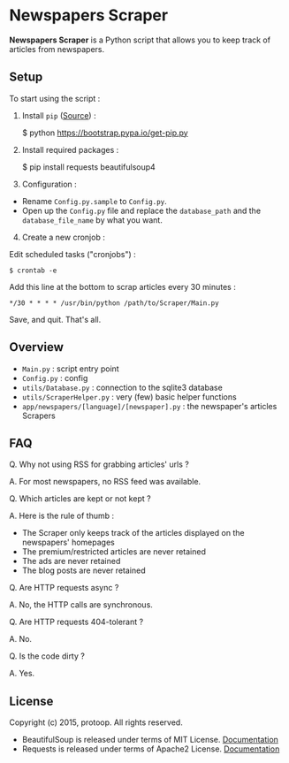 # Newspapers Scraper

**Newspapers Scraper** is a Python script that allows you to keep track of articles from newspapers.

## Setup

To start using the script :

1. Install `pip` ([Source](https://pip.pypa.io/en/latest/installing.html)) :

    $ python https://bootstrap.pypa.io/get-pip.py
    
2. Install required packages :

    $ pip install requests beautifulsoup4
    
3. Configuration :

* Rename `Config.py.sample` to `Config.py`.
* Open up the `Config.py` file and replace the `database_path` and the `database_file_name` by what you want.

4. Create a new cronjob :

Edit scheduled tasks ("cronjobs") :

    $ crontab -e

Add this line at the bottom to scrap articles every 30 minutes :

    */30 * * * * /usr/bin/python /path/to/Scraper/Main.py

Save, and quit. That's all.

## Overview

* `Main.py` : script entry point
* `Config.py` : config
* `utils/Database.py` : connection to the sqlite3 database
* `utils/ScraperHelper.py` : very (few) basic helper functions
* `app/newspapers/[language]/[newspaper].py` : the newspaper's articles Scrapers

## FAQ

Q. Why not using RSS for grabbing articles' urls ?

A. For most newspapers, no RSS feed was available.

Q. Which articles are kept or not kept ?

A. Here is the rule of thumb :

* The Scraper only keeps track of the articles displayed on the newspapers' homepages
* The premium/restricted articles are never retained
* The ads are never retained
* The blog posts are never retained

Q. Are HTTP requests async ?

A. No, the HTTP calls are synchronous.

Q. Are HTTP requests 404-tolerant ?

A. No.

Q. Is the code dirty ?

A. Yes.


## License

Copyright (c) 2015, protoop. All rights reserved.

* BeautifulSoup is released under terms of MIT License. [Documentation](http://www.crummy.com/software/BeautifulSoup/bs4/doc/)
* Requests is released under terms of Apache2 License. [Documentation](http://docs.python-requests.org/en/latest/)
